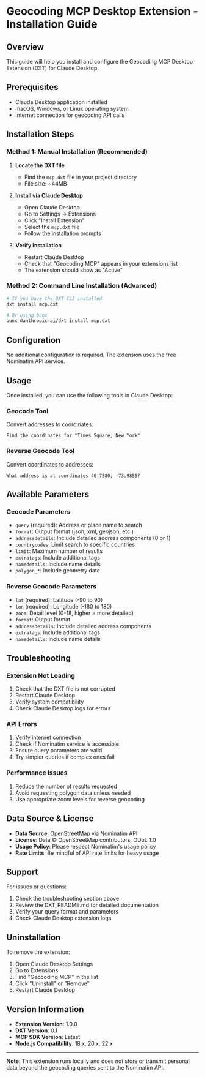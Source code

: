 # Geocoding MCP Desktop Extension - Installation Guide

## Overview
This guide will help you install and configure the Geocoding MCP Desktop Extension (DXT) for Claude Desktop.

## Prerequisites
- Claude Desktop application installed
- macOS, Windows, or Linux operating system
- Internet connection for geocoding API calls

## Installation Steps

### Method 1: Manual Installation (Recommended)

1. **Locate the DXT file**
   - Find the `mcp.dxt` file in your project directory
   - File size: ~44MB

2. **Install via Claude Desktop**
   - Open Claude Desktop
   - Go to Settings → Extensions
   - Click "Install Extension"
   - Select the `mcp.dxt` file
   - Follow the installation prompts

3. **Verify Installation**
   - Restart Claude Desktop
   - Check that "Geocoding MCP" appears in your extensions list
   - The extension should show as "Active"

### Method 2: Command Line Installation (Advanced)

```bash
# If you have the DXT CLI installed
dxt install mcp.dxt

# Or using bunx
bunx @anthropic-ai/dxt install mcp.dxt
```

## Configuration

No additional configuration is required. The extension uses the free Nominatim API service.

## Usage

Once installed, you can use the following tools in Claude Desktop:

### Geocode Tool
Convert addresses to coordinates:
```
Find the coordinates for "Times Square, New York"
```

### Reverse Geocode Tool
Convert coordinates to addresses:
```
What address is at coordinates 40.7580, -73.9855?
```

## Available Parameters

### Geocode Parameters
- `query` (required): Address or place name to search
- `format`: Output format (json, xml, geojson, etc.)
- `addressdetails`: Include detailed address components (0 or 1)
- `countrycodes`: Limit search to specific countries
- `limit`: Maximum number of results
- `extratags`: Include additional tags
- `namedetails`: Include name details
- `polygon_*`: Include geometry data

### Reverse Geocode Parameters
- `lat` (required): Latitude (-90 to 90)
- `lon` (required): Longitude (-180 to 180)
- `zoom`: Detail level (0-18, higher = more detailed)
- `format`: Output format
- `addressdetails`: Include detailed address components
- `extratags`: Include additional tags
- `namedetails`: Include name details

## Troubleshooting

### Extension Not Loading
1. Check that the DXT file is not corrupted
2. Restart Claude Desktop
3. Verify system compatibility
4. Check Claude Desktop logs for errors

### API Errors
1. Verify internet connection
2. Check if Nominatim service is accessible
3. Ensure query parameters are valid
4. Try simpler queries if complex ones fail

### Performance Issues
1. Reduce the number of results requested
2. Avoid requesting polygon data unless needed
3. Use appropriate zoom levels for reverse geocoding

## Data Source & License

- **Data Source**: OpenStreetMap via Nominatim API
- **License**: Data © OpenStreetMap contributors, ODbL 1.0
- **Usage Policy**: Please respect Nominatim's usage policy
- **Rate Limits**: Be mindful of API rate limits for heavy usage

## Support

For issues or questions:
1. Check the troubleshooting section above
2. Review the DXT_README.md for detailed documentation
3. Verify your query format and parameters
4. Check Claude Desktop extension logs

## Uninstallation

To remove the extension:
1. Open Claude Desktop Settings
2. Go to Extensions
3. Find "Geocoding MCP" in the list
4. Click "Uninstall" or "Remove"
5. Restart Claude Desktop

## Version Information

- **Extension Version**: 1.0.0
- **DXT Version**: 0.1
- **MCP SDK Version**: Latest
- **Node.js Compatibility**: 18.x, 20.x, 22.x

---

**Note**: This extension runs locally and does not store or transmit personal data beyond the geocoding queries sent to the Nominatim API.